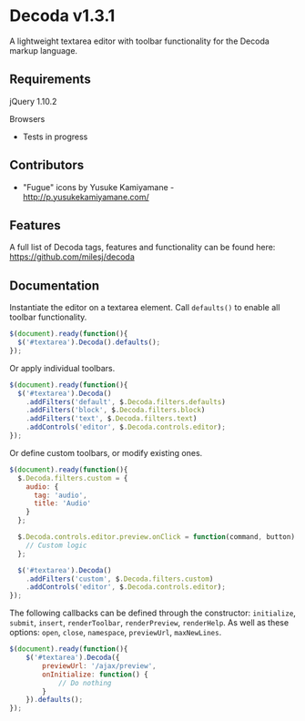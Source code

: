 # Decoda v1.3.1 #

A lightweight textarea editor with toolbar functionality for the Decoda markup language.

## Requirements ##

jQuery 1.10.2

Browsers
* Tests in progress

## Contributors ##

* "Fugue" icons by Yusuke Kamiyamane - http://p.yusukekamiyamane.com/

## Features ##

A full list of Decoda tags, features and functionality can be found here: https://github.com/milesj/decoda

## Documentation ##

Instantiate the editor on a textarea element. Call `defaults()` to enable all toolbar functionality.

```javascript
$(document).ready(function(){
  $('#textarea').Decoda().defaults();
});
```

Or apply individual toolbars.

```javascript
$(document).ready(function(){
  $('#textarea').Decoda()
    .addFilters('default', $.Decoda.filters.defaults)
    .addFilters('block', $.Decoda.filters.block)
    .addFilters('text', $.Decoda.filters.text)
    .addControls('editor', $.Decoda.controls.editor);
});
```

Or define custom toolbars, or modify existing ones.

```javascript
$(document).ready(function(){
  $.Decoda.filters.custom = {
    audio: {
      tag: 'audio',
      title: 'Audio'
    }
  };

  $.Decoda.controls.editor.preview.onClick = function(command, button) {
    // Custom logic
  };

  $('#textarea').Decoda()
    .addFilters('custom', $.Decoda.filters.custom)
    .addControls('editor', $.Decoda.controls.editor);
});
```

The following callbacks can be defined through the constructor: `initialize`, `submit`, `insert`, `renderToolbar`, `renderPreview`, `renderHelp`.
As well as these options: `open`, `close`, `namespace`, `previewUrl`, `maxNewLines`.

```javascript
$(document).ready(function(){
    $('#textarea').Decoda({
        previewUrl: '/ajax/preview',
        onInitialize: function() {
            // Do nothing
        }
    }).defaults();
});
```